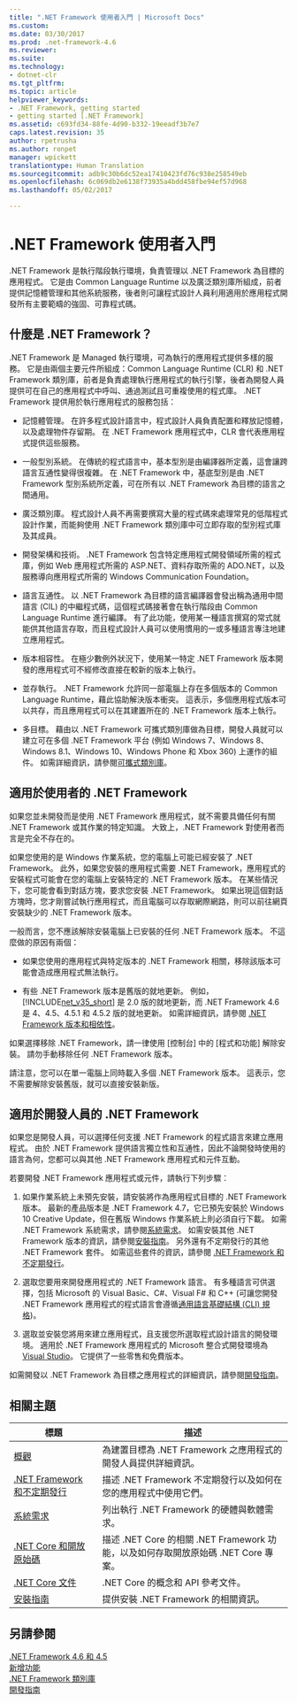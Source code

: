 ```yaml
---
title: ".NET Framework 使用者入門 | Microsoft Docs"
ms.custom: 
ms.date: 03/30/2017
ms.prod: .net-framework-4.6
ms.reviewer: 
ms.suite: 
ms.technology:
- dotnet-clr
ms.tgt_pltfrm: 
ms.topic: article
helpviewer_keywords:
- .NET Framework, getting started
- getting started [.NET Framework]
ms.assetid: c693fd34-88fe-4d90-b332-19eeadf3b7e7
caps.latest.revision: 35
author: rpetrusha
ms.author: ronpet
manager: wpickett
translationtype: Human Translation
ms.sourcegitcommit: adb9c30b6dc52ea17410423fd76c938e258549eb
ms.openlocfilehash: 6c069db2e6138f73935a4bdd458fbe94ef57d968
ms.lasthandoff: 05/02/2017

---
```

# <a name="getting-started-with-the-net-framework"></a>.NET Framework 使用者入門
.NET Framework 是執行階段執行環境，負責管理以 .NET Framework 為目標的應用程式。 它是由 Common Language Runtime 以及廣泛類別庫所組成，前者提供記憶體管理和其他系統服務，後者則可讓程式設計人員利用適用於應用程式開發所有主要範疇的強固、可靠程式碼。  
  
<a name="Introducing"></a>   
## <a name="what-is-the-net-framework"></a>什麼是 .NET Framework？  
 .NET Framework 是 Managed 執行環境，可為執行的應用程式提供多樣的服務。 它是由兩個主要元件所組成：Common Language Runtime (CLR) 和 .NET Framework 類別庫，前者是負責處理執行應用程式的執行引擎，後者為開發人員提供可在自己的應用程式中呼叫、通過測試且可重複使用的程式庫。 .NET Framework 提供用於執行應用程式的服務包括：  
  
-   記憶體管理。 在許多程式設計語言中，程式設計人員負責配置和釋放記憶體，以及處理物件存留期。 在 .NET Framework 應用程式中，CLR 會代表應用程式提供這些服務。  
  
-   一般型別系統。 在傳統的程式語言中，基本型別是由編譯器所定義，這會讓跨語言互通性變得很複雜。 在 .NET Framework 中，基底型別是由 .NET Framework 型別系統所定義，可在所有以 .NET Framework 為目標的語言之間通用。  
  
-   廣泛類別庫。 程式設計人員不再需要撰寫大量的程式碼來處理常見的低階程式設計作業，而能夠使用 .NET Framework 類別庫中可立即存取的型別程式庫及其成員。  
  
-   開發架構和技術。 .NET Framework 包含特定應用程式開發領域所需的程式庫，例如 Web 應用程式所需的 ASP.NET、資料存取所需的 ADO.NET，以及服務導向應用程式所需的 Windows Communication Foundation。  
  
-   語言互通性。 以 .NET Framework 為目標的語言編譯器會發出稱為通用中間語言 (CIL) 的中繼程式碼，這個程式碼接著會在執行階段由 Common Language Runtime 進行編譯。 有了此功能，使用某一種語言撰寫的常式就能供其他語言存取，而且程式設計人員可以使用慣用的一或多種語言專注地建立應用程式。  
  
-   版本相容性。 在極少數例外狀況下，使用某一特定 .NET Framework 版本開發的應用程式可不經修改直接在較新的版本上執行。  
  
-   並存執行。 .NET Framework 允許同一部電腦上存在多個版本的 Common Language Runtime，藉此協助解決版本衝突。 這表示，多個應用程式版本可以共存，而且應用程式可以在其建置所在的 .NET Framework 版本上執行。  
  
-   多目標。 藉由以 .NET Framework 可攜式類別庫做為目標，開發人員就可以建立可在多個 .NET Framework 平台 (例如 Windows 7、Windows 8、Windows 8.1、Windows 10、Windows Phone 和 Xbox 360) 上運作的組件。 如需詳細資訊，請參閱[可攜式類別庫](../../../docs/standard/cross-platform/cross-platform-development-with-the-portable-class-library.md)。  
  
<a name="ForUsers"></a>   
## <a name="the-net-framework-for-users"></a>適用於使用者的 .NET Framework  
 如果您並未開發而是使用 .NET Framework 應用程式，就不需要具備任何有關 .NET Framework 或其作業的特定知識。 大致上，.NET Framework 對使用者而言是完全不存在的。  
  
 如果您使用的是 Windows 作業系統，您的電腦上可能已經安裝了 .NET Framework。 此外，如果您安裝的應用程式需要 .NET Framework，應用程式的安裝程式可能會在您的電腦上安裝特定的 .NET Framework 版本。 在某些情況下，您可能會看到對話方塊，要求您安裝 .NET Framework。 如果出現這個對話方塊時，您才剛嘗試執行應用程式，而且電腦可以存取網際網路，則可以前往網頁安裝缺少的 .NET Framework 版本。  
  
 一般而言，您不應該解除安裝電腦上已安裝的任何 .NET Framework 版本。 不這麼做的原因有兩個：  
  
-   如果您使用的應用程式與特定版本的 .NET Framework 相關，移除該版本可能會造成應用程式無法執行。  
  
-   有些 .NET Framework 版本是舊版的就地更新。 例如，[!INCLUDE[net_v35_short](../../../includes/net-v35-short-md.md)] 是 2.0 版的就地更新，而 .NET Framework 4.6 是 4、4.5、4.5.1 和 4.5.2 版的就地更新。 如需詳細資訊，請參閱 [.NET Framework 版本和相依性](../../../docs/framework/migration-guide/versions-and-dependencies.md)。  
  
 如果選擇移除 .NET Framework，請一律使用 [控制台] 中的 [程式和功能] 解除安裝。 請勿手動移除任何 .NET Framework 版本。  
  
 請注意，您可以在單一電腦上同時載入多個 .NET Framework 版本。 這表示，您不需要解除安裝舊版，就可以直接安裝新版。  
  
<a name="ForDevelopers"></a>   
## <a name="the-net-framework-for-developers"></a>適用於開發人員的 .NET Framework  
 如果您是開發人員，可以選擇任何支援 .NET Framework 的程式語言來建立應用程式。 由於 .NET Framework 提供語言獨立性和互通性，因此不論開發時使用的語言為何，您都可以與其他 .NET Framework 應用程式和元件互動。  
  
 若要開發 .NET Framework 應用程式或元件，請執行下列步驟：  
  
1.  如果作業系統上未預先安裝，請安裝將作為應用程式目標的 .NET Framework 版本。 最新的產品版本是 .NET Framework 4.7，它已預先安裝於 Windows 10 Creative Update，但在舊版 Windows 作業系統上則必須自行下載。 如需 .NET Framework 系統需求，請參閱[系統需求](../../../docs/framework/get-started/system-requirements.md)。 如需安裝其他 .NET Framework 版本的資訊，請參閱[安裝指南](../../../docs/framework/install/guide-for-developers.md)。 另外還有不定期發行的其他 .NET Framework 套件。 如需這些套件的資訊，請參閱 [.NET Framework 和不定期發行](../../../docs/framework/get-started/the-net-framework-and-out-of-band-releases.md)。  
  
2.  選取您要用來開發應用程式的 .NET Framework 語言。 有多種語言可供選擇，包括 Microsoft 的 Visual Basic、C#、Visual F# 和 C++  (可讓您開發 .NET Framework 應用程式的程式語言會遵循[通用語言基礎結構 (CLI) 規格](http://go.microsoft.com/fwlink/?LinkId=199862))。  
  
3.  選取並安裝您將用來建立應用程式，且支援您所選取程式設計語言的開發環境。 適用於 .NET Framework 應用程式的 Microsoft 整合式開發環境為 [Visual Studio](http://go.microsoft.com/fwlink/?LinkId=325532)。 它提供了一些零售和免費版本。  
  
 如需開發以 .NET Framework 為目標之應用程式的詳細資訊，請參閱[開發指南](../../../docs/framework/development-guide.md)。  
  
## <a name="related-topics"></a>相關主題  
  
|標題|描述|  
|-----------|-----------------|  
|[概觀](../../../docs/framework/get-started/overview.md)|為建置目標為 .NET Framework 之應用程式的開發人員提供詳細資訊。|  
|[.NET Framework 和不定期發行](../../../docs/framework/get-started/the-net-framework-and-out-of-band-releases.md)|描述 .NET Framework 不定期發行以及如何在您的應用程式中使用它們。|  
|[系統需求](../../../docs/framework/get-started/system-requirements.md)|列出執行 .NET Framework 的硬體與軟體需求。|  
|[.NET Core 和開放原始碼](../../../docs/framework/get-started/net-core-and-open-source.md)|描述 .NET Core 的相關 .NET Framework 功能，以及如何存取開放原始碼 .NET Core 專案。|  
|[.NET Core 文件](https://docs.microsoft.com/dotnet/)|.NET Core 的概念和 API 參考文件。|  
|[安裝指南](../../../docs/framework/install/guide-for-developers.md)|提供安裝 .NET Framework 的相關資訊。|  
  
## <a name="see-also"></a>另請參閱  
 [.NET Framework 4.6 和 4.5](../../../docs/framework/index.md)   
 [新增功能](../../../docs/framework/whats-new/index.md)   
 [.NET Framework 類別庫](http://go.microsoft.com/fwlink/?LinkId=227195)   
 [開發指南](../../../docs/framework/development-guide.md)
